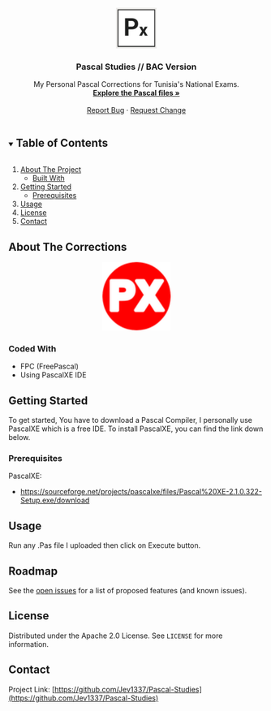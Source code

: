 <!--
*** Thanks for checking out the Best-README-Template. If you have a suggestion
*** that would make this better, please fork the repo and create a pull request
*** or simply open an issue with the tag "enhancement".
*** Thanks again! Now go create something AMAZING! :D
***
***
***
*** To avoid retyping too much info. Do a search and replace for the following:
*** github_username, repo_name, twitter_handle, email, project_title, project_description
--> 



<!-- PROJECT SHIELDS -->
<!--
*** I'm using markdown "reference style" links for readability.
*** Reference links are enclosed in brackets [ ] instead of parentheses ( ).
*** See the bottom of this document for the declaration of the reference variables
*** for contributors-url, forks-url, etc. This is an optional, concise syntax you may use.
*** https://www.markdownguide.org/basic-syntax/#reference-style-links
-->
<!--
[![Contributors][contributors-shield]][contributors-url]
[![Forks][forks-shield]][forks-url]
[![Stargazers][stars-shield]][stars-url]
[![Issues][issues-shield]][issues-url]
[![MIT License][license-shield]][license-url]
-->


<!-- PROJECT LOGO -->
<br />
<p align="center">
  <a href="https://github.com/Jev1337/Pascal-Studies">
    <img src="explorer_0KnDLzyOVG.png" alt="Logo" width="80" height="80">
  </a>

  <h3 align="center">Pascal Studies // BAC Version</h3>

  <p align="center">
    My Personal Pascal Corrections for Tunisia's National Exams.
    <br />
    <a href="https://github.com/Jev1337/Pascal-Studies"><strong>Explore the Pascal files »</strong></a>
    <br />
    <br />
    <a href="https://github.com/Jev1337/Pascal-Studies/issues">Report Bug</a>
    ·
    <a href="https://github.com/Jev1337/Pascal-Studies/issues">Request Change</a>
  </p>
</p>



<!-- TABLE OF CONTENTS -->
<details open="open">
  <summary><h2 style="display: inline-block">Table of Contents</h2></summary>
  <ol>
    <li>
      <a href="#about-the-project">About The Project</a>
      <ul>
        <li><a href="#coded-with">Built With</a></li>
      </ul>
    </li>
    <li>
      <a href="#getting-started">Getting Started</a>
      <ul>
        <li><a href="#prerequisites">Prerequisites</a></li>
      </ul>
    </li>
    <li><a href="#usage">Usage</a></li>
    <li><a href="#license">License</a></li>
    <li><a href="#contact">Contact</a></li>
  </ol>
</details>



<!-- ABOUT THE PROJECT -->
## About The Corrections

<div align="center"><img src="icon.png" alt="Logo" width="135" height="135"></div>


### Coded With

* []()FPC (FreePascal)
* []()Using PascalXE IDE

<!-- GETTING STARTED -->
## Getting Started

To get started, You have to download a Pascal Compiler, I personally use PascalXE which is a free IDE. To install PascalXE, you can find the link down below.

### Prerequisites

PascalXE:
* https://sourceforge.net/projects/pascalxe/files/Pascal%20XE-2.1.0.322-Setup.exe/download

<!-- USAGE EXAMPLES -->
## Usage

Run any .Pas file I uploaded then click on Execute button.

<!-- ROADMAP -->
## Roadmap

See the [open issues](https://github.com/Jev1337/Pascal-Studies/issues) for a list of proposed features (and known issues).



<!-- LICENSE -->
## License

Distributed under the Apache 2.0 License. See `LICENSE` for more information.



<!-- CONTACT -->
## Contact

Project Link: [https://github.com/Jev1337/Pascal-Studies](https://github.com/Jev1337/Pascal-Studies)



<!-- MARKDOWN LINKS & IMAGES -->
<!-- https://www.markdownguide.org/basic-syntax/#reference-style-links -->
[contributors-shield]: https://img.shields.io/github/contributors/Jev1337/Pascal-Studies.svg?style=for-the-badge
[contributors-url]: https://github.com/Jev1337/Pascal-Studies/graphs/contributors
[forks-shield]: https://img.shields.io/github/forks/Jev1337/Pascal-Studies.svg?style=for-the-badge
[forks-url]: https://github.com/Jev1337/Pascal-Studies/network/members
[stars-shield]: https://img.shields.io/github/stars/Jev1337/Pascal-Studies.svg?style=for-the-badge
[stars-url]: https://github.com/Jev1337/Pascal-Studies/stargazers
[issues-shield]: https://img.shields.io/github/issues/Jev1337/Pascal-Studies.svg?style=for-the-badge
[issues-url]: https://github.com/Jev1337/Pascal-Studies/issues
[license-shield]: https://img.shields.io/github/license/Jev1337/Pascal-Studies?style=for-the-badge
[license-url]: https://github.com/Jev1337/Pascal-Studies/blob/master/LICENSE.txt
